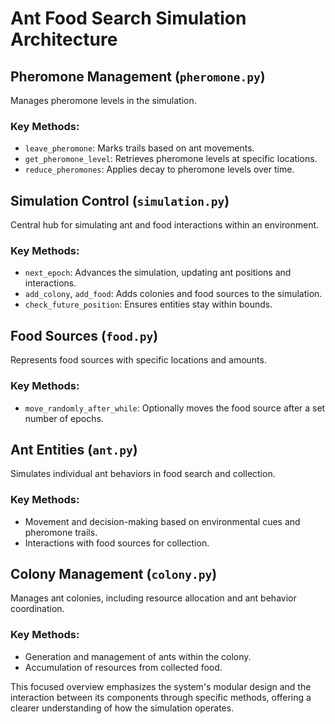 # Ant Food Search Simulation Architecture

## Pheromone Management (`pheromone.py`)

Manages pheromone levels in the simulation.

### Key Methods:

- `leave_pheromone`: Marks trails based on ant movements.
- `get_pheromone_level`: Retrieves pheromone levels at specific locations.
- `reduce_pheromones`: Applies decay to pheromone levels over time.

## Simulation Control (`simulation.py`)

Central hub for simulating ant and food interactions within an environment.

### Key Methods:

- `next_epoch`: Advances the simulation, updating ant positions and interactions.
- `add_colony`, `add_food`: Adds colonies and food sources to the simulation.
- `check_future_position`: Ensures entities stay within bounds.

## Food Sources (`food.py`)

Represents food sources with specific locations and amounts.

### Key Methods:

- `move_randomly_after_while`: Optionally moves the food source after a set number of epochs.

## Ant Entities (`ant.py`)

Simulates individual ant behaviors in food search and collection.

### Key Methods:

- Movement and decision-making based on environmental cues and pheromone trails.
- Interactions with food sources for collection.

## Colony Management (`colony.py`)

Manages ant colonies, including resource allocation and ant behavior coordination.

### Key Methods:

- Generation and management of ants within the colony.
- Accumulation of resources from collected food.

This focused overview emphasizes the system's modular design and the interaction between its components through specific methods, offering a clearer understanding of how the simulation operates.
